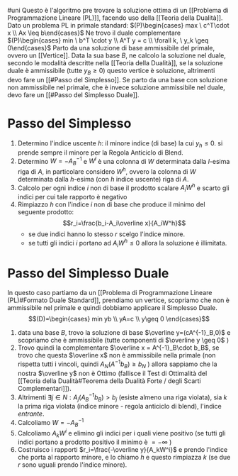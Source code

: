 #uni 
Questo è l'algoritmo pre trovare la soluzione ottima di un [[Problema di Programmazione Lineare (PL)]], facendo uso della [[Teoria della Dualità]].
Dato un problema PL in primale standard: $(P)\begin{cases} max \  c^T\cdot x \\ Ax \leq b\end{cases}$
Ne trovo il duale complementare $(P)\begin{cases} min \ b^T \cdot y \\ A^T y = c \\ \forall k, \ y_k \geq 0\end{cases}$ 
Parto da una soluzione di base ammissibile del primale, ovvero un [[Vertice]].
Data la sua base $B$, ne calcolo la soluzione nel duale, secondo le modalità descritte nella [[Teoria della Dualità]], se la soluzione duale è ammissibile (tutte $y_B \geq 0$) questo vertice è soluzione, altrimenti devo fare un [[#Passo del Simplesso]].
Se parto da una base con soluzione non ammissibile nel primale, che è invece soluzione ammissibile nel duale, devo fare un [[#Passo del Simplesso Duale]].
# Passo del Simplesso
1. Determino l'indice uscente $h$: il minore indice (di base) la cui $y_h \leq 0$.
   si prende sempre il minore per la Regola Anticiclo di Blend.
2. Determino $W=-A_B^{-1}$ e $W^l$ è una colonna di $W$ determinata dalla $l$-esima riga di $A$, in particolare considero $W^h$, ovvero la colonna di $W$ determinata dalla $h$-esima (con $h$ indice uscente) riga di $A$.
3. Calcolo per ogni indice $i$ non di base il prodotto scalare $A_iW^h$ e scarto gli indici per cui tale rapporto è negativo
4. Rimpiazzo $h$ con l'indice $i$ non di base che produce il minimo del seguente prodotto: $$r_i=\frac{b_i-A_i\overline x}{A_iW^h}$$
   - se due indici hanno lo stesso $r$ scelgo l'indice minore.
   - se tutti gli indici $i$ portano ad $A_iW^h \leq 0$ allora la soluzione è illimitata.
# Passo del Simplesso Duale
In questo caso partiamo da un [[Problema di Programmazione Lineare (PL)#Formato Duale Standard]], prendiamo un vertice, scopriamo che non è ammissibile nel primale e quindi dobbiamo applicare il Simplesso Duale.
$$(D)=\begin{cases} min yb \\ yA=c \\ y\geq 0 \end{cases}$$
1. data una base $B$, trovo la soluzione di base $\overline y=(cA^{-1}_B,0)$ e scopriamo che è ammissibile (tutte componenti di $\overline y \geq 0$ )
2. Trovo quindi la complementare $\overline x = A^{-1}_B\cdot b_B$, se trovo che questa $\overline x$ non è ammissibile nella primale (non rispetta tutti i vincoli, quindi $A_N(A^{-1}b_B)\geq b_N$ ) allora sappiamo che la nostra $\overline y$ non è Ottimo (fallisce il Test di Ottimalità del [[Teoria della Dualità#Teorema della Dualità Forte / degli Scarti Complementari]]).
3. Altrimenti $\exists j \in N : A_j(A^{-1}_Bb_B) > b_j$ (esiste almeno una riga violata), sia $k$ la prima riga violata (indice minore - regola anticiclo di blend), l'indice _entrante_.
4. Calcoliamo $W=-A^{-1}_B$ 
5. Calcoliamo $A_kW^i$ e elimino gli indici per i quali viene positivo (se tutti gli indici portano a prodotto positivo il minimo è $=-\infty$ )
6. Costruisco i rapporti $r_i=\frac{-\overline y}{A_kW^i}$ e prendo l'indice che porta al rapporto minore, e lo chiamo $h$ e questo rimpiazza $k$ (se due $r$ sono uguali prendo l'indice minore).